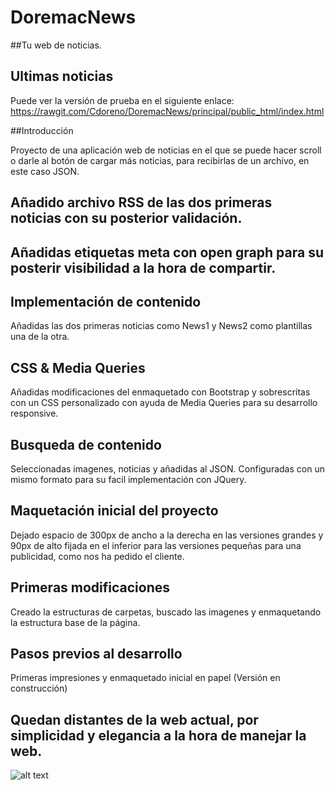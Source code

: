 # DoremacNews
##Tu web de noticias.


## Ultimas noticias

Puede ver la versión de prueba en el siguiente enlace: https://rawgit.com/Cdoreno/DoremacNews/principal/public_html/index.html

##Introducción

Proyecto de una aplicación web de noticias en el que se puede hacer scroll o darle al botón de cargar más noticias, para recibirlas de un archivo, en este caso JSON. 

## Añadido archivo RSS de las dos primeras noticias con su posterior validación.

## Añadidas etiquetas meta con open graph para su posterir visibilidad a la hora de compartir.

## Implementación de contenido
Añadidas las dos primeras noticias como News1 y News2 como plantillas una de la otra.

## CSS & Media Queries
Añadidas modificaciones del enmaquetado con Bootstrap y sobrescritas con un CSS personalizado con ayuda de Media Queries para su desarrollo responsive.

## Busqueda de contenido
Seleccionadas imagenes, noticias y añadidas al JSON. Configuradas con un mismo formato para su facil implementación con JQuery.

## Maquetación inicial del proyecto 
Dejado espacio de 300px de ancho a la derecha en las versiones grandes y 90px de alto fijada en el inferior para las versiones pequeñas para una publicidad, como nos ha pedido el cliente.

## Primeras modificaciones
Creado la estructuras de carpetas, buscado las imagenes y enmaquetando la estructura base de la página.

## Pasos previos al desarrollo
Primeras impresiones y enmaquetado inicial en papel (Versión en construcción)

## Quedan distantes de la web actual, por simplicidad y elegancia a la hora de manejar la web.
![alt text](https://raw.githubusercontent.com/Cdoreno/DoremacNews/principal/public_html/img/news1.jpg)

